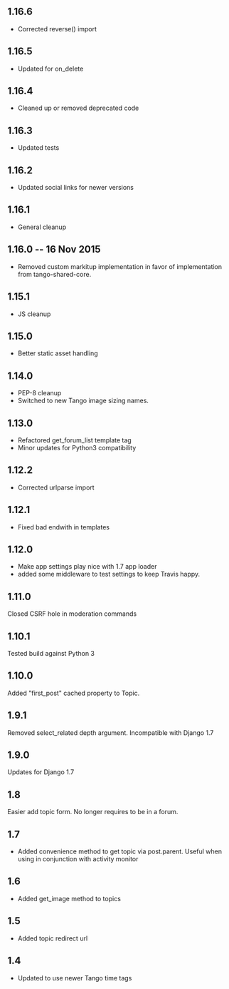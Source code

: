 ## 1.16.6
* Corrected reverse() import

## 1.16.5
* Updated for on_delete

## 1.16.4
* Cleaned up or removed deprecated code

## 1.16.3
* Updated tests

## 1.16.2
* Updated social links for newer versions

## 1.16.1
* General cleanup

## 1.16.0 -- 16 Nov 2015
* Removed custom markitup implementation in favor of implementation from tango-shared-core.

## 1.15.1
* JS cleanup

## 1.15.0
* Better static asset handling

## 1.14.0
* PEP-8 cleanup
* Switched to new Tango image sizing names.

## 1.13.0
* Refactored get_forum_list template tag
* Minor updates for Python3 compatibility

## 1.12.2
* Corrected urlparse import

## 1.12.1
* Fixed bad endwith in templates

## 1.12.0
* Make app settings play nice with 1.7 app loader
* added some middleware to test settings to keep Travis happy.

## 1.11.0
Closed CSRF hole in moderation commands

## 1.10.1
Tested build against Python 3

## 1.10.0
Added "first_post" cached property to Topic.

## 1.9.1
Removed select_related depth argument. Incompatible with Django 1.7

## 1.9.0
Updates for Django 1.7

## 1.8
Easier add topic form. No longer requires to be in a forum.

## 1.7
* Added convenience method to get topic via post.parent. Useful when using in conjunction with activity monitor

## 1.6
* Added get_image method to topics

## 1.5
* Added topic redirect url

## 1.4
* Updated to use newer Tango time tags

